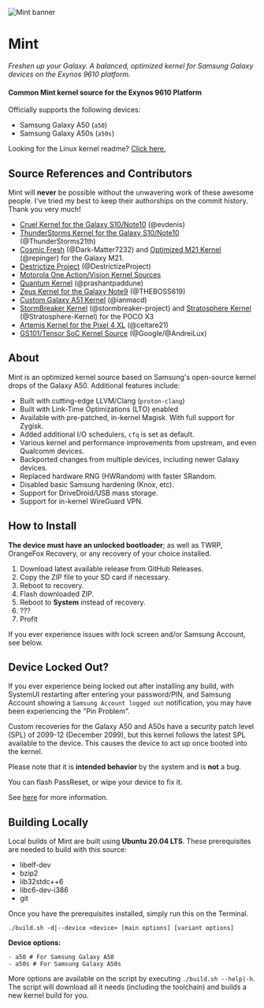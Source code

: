 ![Mint banner](https://i.ibb.co/9WV53PD/Banner-New-Dark.png)

# Mint

_Freshen up your Galaxy. A balanced, optimized kernel for Samsung Galaxy devices on the Exynos 9610 platform._

#### Common Mint kernel source for the Exynos 9610 Platform

Officially supports the following devices:

- Samsung Galaxy A50 (`a50`)
- Samsung Galaxy A50s (`a50s`)

Looking for the Linux kernel readme? [Click here.](https://github.com/TenSeventy7/android_kernel_samsung_exynos9610_mint/blob/android-11.0/README_Kernel)

## Source References and Contributors

Mint will **never** be possible without the unwavering work of these awesome people. I've tried my best to keep their authorships on the commit history. Thank you very much!

 - [Cruel Kernel for the Galaxy S10/Note10](https://github.com/CruelKernel/samsung-exynos9820/) (@evdenis)
 - [ThunderStorms Kernel for the Galaxy S10/Note10](https://github.com/ThunderStorms21th/Galaxy-S10) (@ThunderStorms21th)
 - [Cosmic Fresh](https://github.com/Dark-Matter7232/Cosmic-fresh) (@Dark-Matter7232) and [Optimized M21 Kernel](https://github.com/repinger/exynos9611_m21_kernel) (@repinger) for the Galaxy M21.
 - [Destrictize Project](https://github.com/DestrictizeProject/Destrictize_9611) (@DestrictizeProject)
 - [Motorola One Action/Vision Kernel Sources](https://github.com/MotorolaMobilityLLC/kernel-slsi)
 - [Quantum Kernel](https://github.com/prashantpaddune/android_kernel_samsung_a50dd) (@prashantpaddune)
 - [Zeus Kernel for the Galaxy Note9](https://github.com/THEBOSS619/Note9-Zeus-Q10.0) (@THEBOSS619)
 - [Custom Galaxy A51 Kernel](https://github.com/ianmacd/a51xx) (@ianmacd)
 - [StormBreaker Kernel](https://github.com/stormbreaker-project/kernel_xiaomi_surya) (@stormbreaker-project) and [Stratosphere Kernel](https://github.com/Stratosphere-Kernel/android_kernel_xiaomi_surya) (@Stratosphere-Kernel) for the POCO X3
 - [Artemis Kernel for the Pixel 4 XL](https://github.com/celtare21/kernel_google_coral) (@celtare21)
 - [GS101/Tensor SoC Kernel Source](https://github.com/AndreiLux/GS101) (@Google/@AndreiLux)

## About

Mint is an optimized kernel source based on Samsung's open-source kernel drops of the Galaxy A50. Additional features include:

 - Built with cutting-edge LLVM/Clang (`proton-clang`)
 - Built with Link-Time Optimizations (LTO) enabled
 - Available with pre-patched, in-kernel Magisk. With full support for Zygisk.
 - Added additional I/O schedulers, `cfq` is set as default.
 - Various kernel and performance improvements from upstream, and even Qualcomm devices.
 - Backported changes from multiple devices, including newer Galaxy devices.
 - Replaced hardware RNG (HWRandom) with faster SRandom.
 - Disabled basic Samsung hardening (Knox, etc).
 - Support for DriveDroid/USB mass storage.
 - Support for in-kernel WireGuard VPN.

## How to Install

**The device must have an unlocked bootloader**; as well as TWRP, OrangeFox Recovery, or any recovery of your choice installed.

 1. Download latest available release from GitHub Releases.
 2. Copy the ZIP file to your SD card if necessary.
 3. Reboot to recovery.
 4. Flash downloaded ZIP.
 5. Reboot to **System** instead of recovery.
 6. ???
 7. Profit

If you ever experience issues with lock screen and/or Samsung Account, see below.

## Device Locked Out?

If you ever experience being locked out after installing any build, with SystemUI restarting after entering your password/PIN, and Samsung Account showing a `Samsung Account logged out` notification, you may have been experiencing the "Pin Problem".

Custom recoveries for the Galaxy A50 and A50s have a security patch level (SPL) of 2099-12 (December 2099), but this kernel follows the latest SPL available to the device. This causes the device to act up once booted into the kernel.

Please note that it is **intended behavior** by the system and is **not** a bug.

You can flash PassReset, or wipe your device to fix it.

See [here](https://github.com/CruelKernel/samsung-exynos9820/#pin-problem-cant-login) for more information.


## Building Locally

Local builds of Mint are built using **Ubuntu 20.04 LTS**. These prerequisites are needed to build with this source:

 - libelf-dev
 - bzip2
 - lib32stdc++6
 - libc6-dev-i386
 - git

Once you have the prerequisites installed, simply run this on the Terminal.

`./build.sh -d|--device <device> [main options] [variant options]`

**Device options:**

```
- a50 # For Samsung Galaxy A50
- a50s # For Samsung Galaxy A50s
```

More options are available on the script by executing `./build.sh --help|-h`. The script will download all it needs (including the toolchain) and builds a new kernel build for you.
